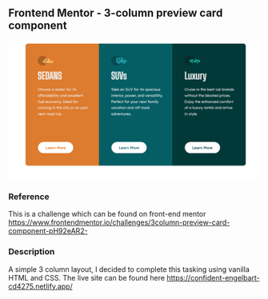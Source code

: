 ## Frontend Mentor - 3-column preview card component

![Design preview for the 3-column preview card component coding challenge](./images/completed-design.png)


### Reference
This is a challenge which can be found on front-end mentor
https://www.frontendmentor.io/challenges/3column-preview-card-component-pH92eAR2-


### Description
A simple 3 column layout, I decided to complete this tasking using vanilla HTML and CSS.
The live site can be found here
https://confident-engelbart-cd4275.netlify.app/